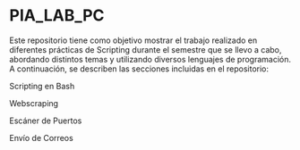 # PIA_LAB_PC
Este repositorio tiene como objetivo mostrar el trabajo realizado en diferentes prácticas de Scripting durante el semestre que se llevo a cabo, abordando distintos temas y utilizando diversos lenguajes de programación. A continuación, se describen las secciones incluidas en el repositorio:



Scripting en Bash

Webscraping

Escáner de Puertos

Envío de Correos
